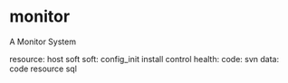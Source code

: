 # monitor
A Monitor System



resource:
  host
  soft
soft:
  config_init
  install
  control
health:
code:
  svn
data:
  code resource
  sql

